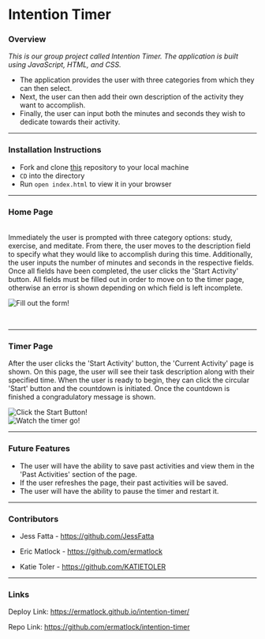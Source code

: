 # Intention Timer
### Overview

_This is our group project called Intention Timer. The application is built using JavaScript, HTML, and CSS._
   - The application provides the user with three categories from which they can then select.
   - Next, the user can then add their own description of the activity they want to accomplish.
   - Finally, the user can input both the minutes and seconds they wish to dedicate towards their activity.

---
### Installation Instructions

* Fork and clone [this](https://github.com/ermatlock/intention-timer) repository to your local machine
* `CD` into the directory
* Run `open index.html` to view it in your browser


---

### Home Page
<br>
Immediately the user is prompted with three category options: study, exercise, and meditate. From there, the user moves to the description field to specify what they would like to accomplish during this time. Additionally, the user inputs the number of minutes and seconds in the respective fields. Once all fields have been completed, the user clicks the 'Start Activity' button. All fields must be filled out in order to move on to the timer page, otherwise an error is shown depending on which field is left incomplete. 

![Fill out the form!](https://media.giphy.com/media/RXLtsxHjWXHwvaVCr6/giphy.gif)

<br>

---  
  
### Timer Page

After the user clicks the 'Start Activity' button, the 'Current Activity' page is shown. On this page, the user will see their task description along with their specified time. When the user is ready to begin, they can click the circular 'Start' button and the countdown is initiated. Once the countdown is finished a congradulatory message is shown. <br>

![Click the Start Button!](https://media.giphy.com/media/mdVgimf89AHxVXC7cF/giphy.gif)<br>
![Watch the timer go!](https://media.giphy.com/media/zYYPswA3ZZ9BZp8rld/giphy.gif)<br>

---

### Future Features

* The user will have the ability to save past activities and view them in the 'Past Activities' section of the page.
* If the user refreshes the page, their past activities will be saved.
* The user will have the ability to pause the timer and restart it.


---

### Contributors

* Jess Fatta - https://github.com/JessFatta

* Eric Matlock - https://github.com/ermatlock

* Katie Toler - https://github.com/KATIETOLER

---

### Links

Deploy Link: https://ermatlock.github.io/intention-timer/

Repo Link: https://github.com/ermatlock/intention-timer
